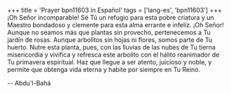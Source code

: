 +++
title = 'Prayer bpn11603 in Español'
tags = ['lang-es', 'bpn11603']
+++
¡Oh Señor incomparable! Sé Tú un refugio para esta pobre criatura y un Maestro bondadoso y clemente para esta alma errante e infeliz. ¡Oh Señor! Aunque no seamos más que plantas sin provecho, pertenecemos a Tu jardín de rosas. Aunque arbolitos sin hojas ni flores, somos parte de Tu huerto. Nutre esta planta, pues, con las lluvias de las nubes de Tu tierna misericordia y vivifica y refresca este arbolito con el hálito reanimador de Tu primavera espiritual. Haz que llegue a ser atento, juicioso y noble, y permite que obtenga vida eterna y habite por siempre en Tu Reino.

-- Abdu'l-Bahá
